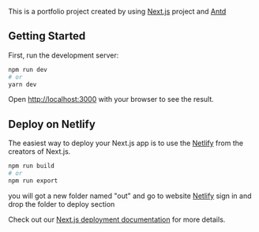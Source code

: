 This is a portfolio project created by using [Next.js](https://nextjs.org/) project and [Antd](https://ant.design/) 

## Getting Started

First, run the development server:

```bash
npm run dev
# or
yarn dev
```

Open [http://localhost:3000](http://localhost:3000) with your browser to see the result.

## Deploy on Netlify

The easiest way to deploy your Next.js app is to use the [Netlify](https://www.netlify.com/) from the creators of Next.js.

```bash
npm run build
# or
npm run export
```

you will got a new folder named "out" and go to website [Netlify](https://www.netlify.com/) sign in and drop the folder to deploy section

Check out our [Next.js deployment documentation](https://nextjs.org/docs/deployment) for more details.
